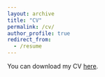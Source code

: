 ```yaml
---
layout: archive
title: "CV"
permalink: /cv/
author_profile: true
redirect_from:
  - /resume
---
```


You can download my CV [here](https://www.dropbox.com/scl/fi/ofxb7mnlff9zn7zn1qrpa/CV-YongkiYoon.pdf?rlkey=s911bp3rj21ouoqvniqirrdmr&dl=0).
